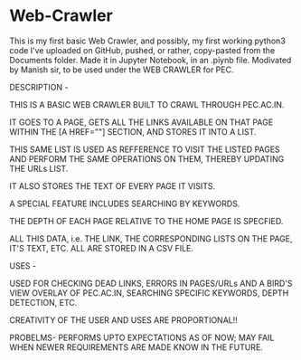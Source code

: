 # Web-Crawler
This is my first basic Web Crawler, and possibly, my first working python3 code I've uploaded on GitHub, pushed, or rather, copy-pasted from the Documents folder. 
Made it in Jupyter Notebook, in an .piynb file.
Modivated by Manish sir, to be used under the WEB CRAWLER for PEC.


DESCRIPTION -

THIS IS A BASIC WEB CRAWLER BUILT TO CRAWL THROUGH PEC.AC.IN.

IT GOES TO A PAGE, GETS ALL THE LINKS AVAILABLE ON THAT PAGE WITHIN THE [A HREF=""] SECTION, AND STORES IT INTO A LIST.

THIS SAME LIST IS USED AS REFFERENCE TO VISIT THE LISTED PAGES AND PERFORM THE SAME OPERATIONS ON THEM, THEREBY UPDATING THE URLs LIST.

IT ALSO STORES THE TEXT OF EVERY PAGE IT VISITS.

A SPECIAL FEATURE INCLUDES SEARCHING BY KEYWORDS.

THE DEPTH OF EACH PAGE RELATIVE TO THE HOME PAGE IS SPECFIED.

ALL THIS DATA, i.e. THE LINK, THE CORRESPONDING LISTS ON THE PAGE, IT'S TEXT, ETC. ALL ARE STORED IN A CSV FILE.
    

USES -

USED FOR CHECKING DEAD LINKS, ERRORS IN PAGES/URLs AND A BIRD'S VIEW OVERLAY OF PEC.AC.IN, SEARCHING SPECIFIC KEYWORDS, DEPTH DETECTION, ETC. 
    
    
   CREATIVITY OF THE USER AND USES ARE PROPORTIONAL!!
  
  
PROBELMS-
PERFORMS UPTO EXPECTATIONS AS OF NOW; MAY FAIL WHEN NEWER REQUIREMENTS ARE MADE KNOW IN THE FUTURE.
